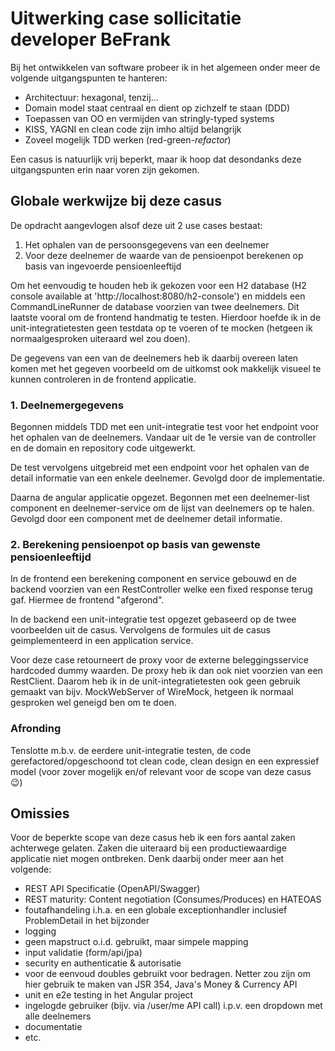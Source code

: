 # Uitwerking case sollicitatie developer BeFrank


Bij het ontwikkelen van software probeer ik in het algemeen onder meer de volgende uitgangspunten te hanteren:

- Architectuur: hexagonal, tenzij...
- Domain model staat centraal en dient op zichzelf te staan (DDD)
- Toepassen van OO en vermijden van stringly-typed systems
- KISS, YAGNI en clean code zijn imho altijd belangrijk
- Zoveel mogelijk TDD werken (red-green-_refactor_)

Een casus is natuurlijk vrij beperkt, maar ik hoop dat desondanks deze uitgangspunten erin naar voren zijn gekomen.


## Globale werkwijze bij deze casus

De opdracht aangevlogen alsof deze uit 2 use cases bestaat:

1. Het ophalen van de persoonsgegevens van een deelnemer
2. Voor deze deelnemer de waarde van de pensioenpot berekenen op basis van ingevoerde pensioenleeftijd

Om het eenvoudig te houden heb ik gekozen voor een H2 database (H2 console available at 'http://localhost:8080/h2-console') en middels een CommandLineRunner de database voorzien van twee deelnemers. Dit laatste vooral om de frontend handmatig te testen. Hierdoor hoefde ik in de unit-integratietesten geen testdata op te voeren of te mocken (hetgeen ik normaalgesproken uiteraard wel zou doen).

De gegevens van een van de deelnemers heb ik daarbij overeen laten komen met het gegeven voorbeeld om de uitkomst ook makkelijk visueel te kunnen controleren in de frontend applicatie.

### 1. Deelnemergegevens

Begonnen middels TDD met een unit-integratie test voor het endpoint voor het ophalen van de deelnemers.
Vandaar uit de 1e versie van de controller en de domain en repository code uitgewerkt.

De test vervolgens uitgebreid met een endpoint voor het ophalen van de detail informatie van een enkele deelnemer. Gevolgd door de implementatie.

Daarna de angular applicatie opgezet. Begonnen met een deelnemer-list component en deelnemer-service om de lijst van deelnemers op te halen. Gevolgd door een component met de deelnemer detail informatie.

### 2. Berekening pensioenpot op basis van gewenste pensioenleeftijd

In de frontend een berekening component en service gebouwd en de backend voorzien van een RestController welke een fixed response terug gaf. Hiermee de frontend "afgerond".

In de backend een unit-integratie test opgezet gebaseerd op de twee voorbeelden uit de casus. Vervolgens de formules uit de casus geimplementeerd in een application service.

Voor deze case retourneert de proxy voor de externe beleggingsservice hardcoded dummy waarden. De proxy heb ik dan ook niet voorzien van een RestClient. Daarom heb ik in de unit-integratietesten ook geen gebruik gemaakt van bijv. MockWebServer of WireMock, hetgeen ik normaal gesproken wel geneigd ben om te doen.

### Afronding

Tenslotte m.b.v. de eerdere unit-integratie testen, de code gerefactored/opgeschoond tot clean code, clean design en een expressief model (voor zover mogelijk en/of relevant voor de scope van deze casus :wink:)


## Omissies

Voor de beperkte scope van deze casus heb ik een fors aantal zaken achterwege gelaten. Zaken die uiteraard bij een productiewaardige applicatie niet mogen ontbreken. Denk daarbij onder meer aan het volgende:

- REST API Specificatie (OpenAPI/Swagger)
- REST maturity: Content negotiation (Consumes/Produces) en HATEOAS
- foutafhandeling i.h.a. en een globale exceptionhandler inclusief ProblemDetail in het bijzonder
- logging
- geen mapstruct o.i.d. gebruikt, maar simpele mapping
- input validatie (form/api/jpa)
- security en authenticatie & autorisatie
- voor de eenvoud doubles gebruikt voor bedragen. Netter zou zijn om hier gebruik te maken van JSR 354, Java's Money & Currency API
- unit en e2e testing in het Angular project
- ingelogde gebruiker (bijv. via /user/me API call) i.p.v. een dropdown met alle deelnemers
- documentatie
- etc.

